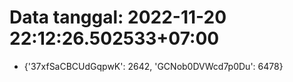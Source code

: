 # Data tanggal: 2022-11-20 22:12:26.502533+07:00

* {'37xfSaCBCUdGqpwK': 2642, 'GCNob0DVWcd7p0Du': 6478}
